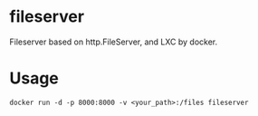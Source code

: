 # fileserver
Fileserver based on http.FileServer, and LXC by docker.

# Usage

```shell
docker run -d -p 8000:8000 -v <your_path>:/files fileserver
```
